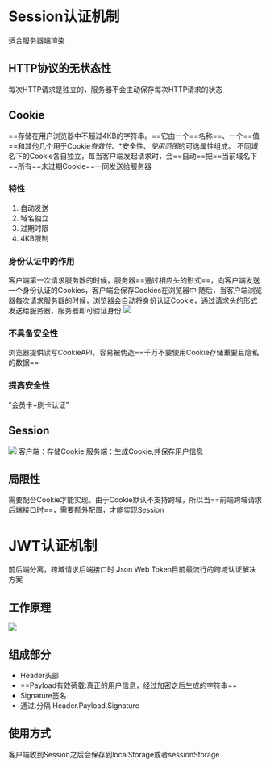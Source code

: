 # Session认证机制
适合服务器端渲染
## HTTP协议的无状态性
每次HTTP请求是独立的，服务器不会主动保存每次HTTP请求的状态
## Cookie
==存储在用户浏览器中不超过4KB的字符串。==它由一个==名称==、一个==值==和其他几个用于Cookie*有效性*、*安全性、*使用范围*的可选属性组成。
不同域名下的Cookie各自独立，每当客户端发起请求时，会==自动==把==当前域名下==所有==未过期Cookie==一同发送给服务器
### 特性
1. 自动发送
2. 域名独立
3. 过期时限
4. 4KB限制
  ### 身份认证中的作用
  客户端第一次请求服务器的时候，服务器==通过相应头的形式==，向客户端发送一个身份认证的Cookies，客户端会保存Cookies在浏览器中
  随后，当客户端浏览器每次请求服务器的时候，浏览器会自动将身份认证Cookie，通过请求头的形式发送给服务器，服务器即可验证身份
  ![](https://raw.githubusercontent.com/chenruida/image/master/202208281923400.png)
### 不具备安全性
浏览器提供读写CookieAPI，容易被伪造==千万不要使用Cookie存储重要且隐私的数据==
### 提高安全性
“会员卡+刷卡认证”
## Session
![](https://raw.githubusercontent.com/chenruida/image/master/202208281932763.png)
客户端：存储Cookie
服务端：生成Cookie,并保存用户信息
## 局限性
需要配合Cookie才能实现。由于Cookie默认不支持跨域，所以当==前端跨域请求后端接口时==，需要额外配置，才能实现Session
# JWT认证机制
前后端分离，跨域请求后端接口时
Json Web Token目前最流行的跨域认证解决方案
## 工作原理
![](https://raw.githubusercontent.com/chenruida/image/master/202208281946966.png)
## 组成部分
- Header头部
- ==Payload有效荷载:真正的用户信息，经过加密之后生成的字符串==
- Signature签名
- 通过.分隔
Header.Payload.Signature
## 使用方式
客户端收到Session之后会保存到localStorage或者sessionStorage



